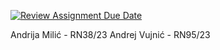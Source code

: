 [![Review Assignment Due Date](https://classroom.github.com/assets/deadline-readme-button-24ddc0f5d75046c5622901739e7c5dd533143b0c8e959d652212380cedb1ea36.svg)](https://classroom.github.com/a/-0SayETg)

Andrija Milić - RN38/23
Andrej Vujnić - RN95/23

